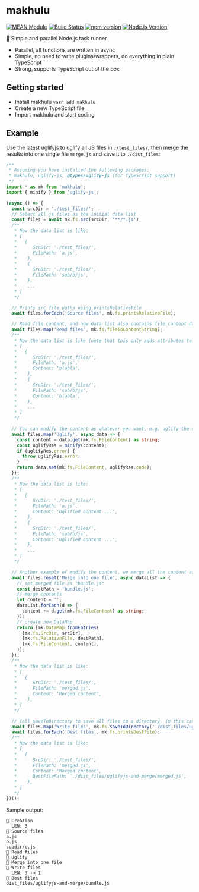 # makhulu

[![MEAN Module](https://img.shields.io/badge/MEAN%20Module-TypeScript-blue.svg?style=flat-square)](https://github.com/mgenware/MEAN-Module)
[![Build Status](https://img.shields.io/travis/mgenware/makhulu.svg?style=flat-square&label=Build+Status)](https://travis-ci.org/mgenware/makhulu)
[![npm version](https://img.shields.io/npm/v/makhulu.svg?style=flat-square)](https://npmjs.com/package/makhulu)
[![Node.js Version](http://img.shields.io/node/v/makhulu.svg?style=flat-square)](https://nodejs.org/en/)

🦁 Simple and parallel Node.js task runner
* Parallel, all functions are written in async
* Simple, no need to write plugins/wrappers, do everything in plain TypeScript
* Strong, supports TypeScript out of the box

## Getting started
* Install makhulu `yarn add makhulu`
* Create a new TypeScript file
* Import makhulu and start coding

## Example
Use the latest uglifyjs to uglify all JS files in `./test_files/`, then merge the results into one single file `merge.js` and save it to `./dist_files`:
```ts
/**
 * Assuming you have installed the following packages:
 * makhulu, uglify-js, @types/uglify-js (for TypeScript support)
 */
import * as mk from 'makhulu';
import { minify } from 'uglify-js';

(async () => {
  const srcDir = './test_files/';
  // Select all js files as the initial data list
  const files = await mk.fs.src(srcDir, '**/*.js');
  /**
   * Now the data list is like:
   * [
   *   {
   *      SrcDir: './test_files/',
   *      FilePath: 'a.js',
   *    },
   *    {
   *      SrcDir: './test_files/',
   *      FilePath: 'sub/b/js',
   *    },
   *    ...
   * ]
   */

  // Prints src file paths using printsRelativeFile
  await files.forEach('Source files', mk.fs.printsRelativeFile);

  // Read file content, and now data list also contains file content data
  await files.map('Read files', mk.fs.fileToContentString);
  /**
   * Now the data list is like (note that this only adds attributes to the target data map, all previous attributes are preserved):
   * [
   *   {
   *      SrcDir: './test_files/',
   *      FilePath: 'a.js',
   *      Content: 'blabla',
   *    },
   *    {
   *      SrcDir: './test_files/',
   *      FilePath: 'sub/b/js',
   *      Content: 'blabla',
   *    },
   *    ...
   * ]
   */

  // You can modify the content as whatever you want, e.g. uglify the content
  await files.map('Uglify', async data => {
    const content = data.get(mk.fs.FileContent) as string;
    const uglifyRes = minify(content);
    if (uglifyRes.error) {
      throw uglifyRes.error;
    }
    return data.set(mk.fs.FileContent, uglifyRes.code);
  });
  /**
   * Now the data list is like:
   * [
   *   {
   *      SrcDir: './test_files/',
   *      FilePath: 'a.js',
   *      Content: 'Uglified content ...',
   *    },
   *    {
   *      SrcDir: './test_files/',
   *      FilePath: 'sub/b/js',
   *      Content: 'Uglified content ...',
   *    },
   *    ...
   * ]
   */

  // Another example of modify the content, we merge all the content of previous files into one, and manually creates the DataMap
  await files.reset('Merge into one file', async dataList => {
    // set merged file as "bundle.js"
    const destPath = 'bundle.js';
    // merge contents
    let content = '';
    dataList.forEach(d => {
      content += d.get(mk.fs.FileContent) as string;
    });
    // create new DataMap
    return [mk.DataMap.fromEntries(
      [mk.fs.SrcDir, srcDir],
      [mk.fs.RelativeFile, destPath],
      [mk.fs.FileContent, content],
    )];
  });
  /**
   * Now the data list is like:
   * [
   *   {
   *      SrcDir: './test_files/',
   *      FilePath: 'merged.js',
   *      Content: 'Merged content',
   *    },
   * ]
   */

  // Call saveToDirectory to save all files to a directory, in this case, only one file called `merged.js` which we created
  await files.map('Write files', mk.fs.saveToDirectory('./dist_files/uglifyjs-and-merge'));
  await files.forEach('Dest files', mk.fs.printsDestFile);
  /**
   * Now the data list is like:
   * [
   *   {
   *      SrcDir: './test_files/',
   *      FilePath: 'merged.js',
   *      Content: 'Merged content',
   *      DestFilePath: './dist_files/uglifyjs-and-merge/merged.js',
   *    },
   * ]
   */
})();
```

Sample output:
```
🚙 Creation
  LEN: 3
🚙 Source files
a.js
b.js
subdir/c.js
🚙 Read files
🚙 Uglify
🚙 Merge into one file
🚙 Write files
  LEN: 3 -> 1
🚙 Dest files
dist_files/uglifyjs-and-merge/bundle.js
```
